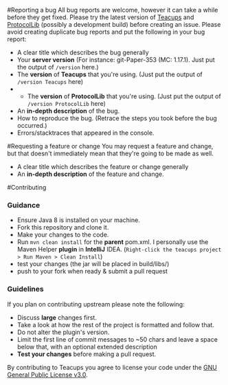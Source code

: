 #Reporting a bug
All bug reports are welcome, however it can take a while before they get fixed.
Please try the latest version of [Teacups]() and [ProtocolLib](https://www.spigotmc.org/resources/protocollib.1997/) (possibly a development build) before creating an issue.
Please avoid creating duplicate bug reports and put the following in your bug report:
* A clear title which describes the bug generally
* Your **server version** (For instance: git-Paper-353 (MC: 1.17.1). Just put the output of ``/version`` here.)
* The **version** of **Teacups** that you're using. (Just put the output of ``/version Teacups`` here)
* * The **version** of **ProtocolLib** that you're using. (Just put the output of ``/version ProtocolLib`` here)
* An **in-depth description** of the bug.
* How to reproduce the bug. (Retrace the steps you took before the bug occurred.)
* Errors/stacktraces that appeared in the console. 

#Requesting a feature or change
You may request a feature and change, but that doesn't immediately mean that they're going to be made as well.
* A clear title which describes the feature or change generally
* An **in-depth description** of the feature and change.

#Contributing
### Guidance
* Ensure Java 8 is installed on your machine.
* Fork this repository and clone it.
* Make your changes to the code.
* Run ``mvn clean install`` for the **parent** pom.xml. I personally use the Maven Helper **plugin** in **IntelliJ** IDEA. (``Right-click the teacups project > Run Maven > Clean Install``)
* test your changes (the jar will be placed in build/libs/)
* push to your fork when ready & submit a pull request

### Guidelines
If you plan on contributing upstream please note the following:
* Discuss **large** changes first.
* Take a look at how the rest of the project is formatted and follow that.
* Do not alter the plugin's version.
* Limit the first line of commit messages to ~50 chars and leave a space below that, with an optional extended description
* **Test your changes** before making a pull request.

By contributing to Teacups you agree to license your code under the [GNU General Public License v3.0](https://github.com/LMBishop/Quests/blob/master/LICENSE.txt).
